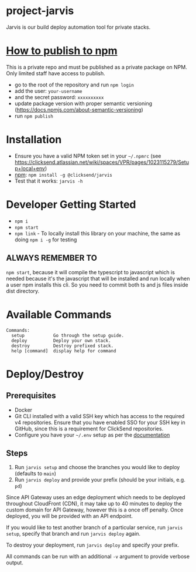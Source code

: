 # project-jarvis

Jarvis is our build deploy automation tool for private stacks.

# [How to publish to npm](https://docs.npmjs.com/getting-started/publishing-npm-packages)

This is a private repo and must be published as a private package on NPM. Only limited staff have access to publish.

- go to the root of the repository and run `npm login`
- add the user: `your-username`
- and the secret password: `xxxxxxxxxx`
- update package version with proper semantic versioning (https://docs.npmjs.com/about-semantic-versioning)
- run `npm publish`

# Installation

- Ensure you have a valid NPM token set in your `~/.npmrc` (see https://clicksend.atlassian.net/wiki/spaces/VPR/pages/1023115279/Setup+local+env)
- [npm](https://npmjs.org): `npm install -g @clicksend/jarvis`
- Test that it works: `jarvis -h`

# Developer Getting Started

- `npm i`
- `npm start`
- `npm link` - To locally install this library on your machine, the same as doing `npm i -g` for testing

## ALWAYS REMEMBER TO

`npm start`, because it will compile the typescript to javascript which is needed because it's the javascript that will be installed and run locally when a user npm installs this cli. So you need to commit both ts and js files inside dist directory.

# Available Commands
```
Commands:
  setup           Go through the setup guide.
  deploy          Deploy your own stack.
  destroy         Destroy prefixed stack.
  help [command]  display help for command
```

# Deploy/Destroy

## Prerequisites

- Docker
- Git CLI installed with a valid SSH key which has access to the required v4 repositories. Ensure that you have enabled SSO for your SSH key in GitHub, since this is a requirement for ClickSend repositories.
- Configure you have your `~/.env` setup as per the [documentation](https://clicksend.atlassian.net/wiki/spaces/VPR/pages/1023115279/Setup+local+env)

## Steps

1. Run `jarvis setup` and choose the branches you would like to deploy (defaults to `main`)
2. Run `jarvis deploy` and provide your prefix (should be your initials, e.g. `pd`)

Since API Gateway uses an edge deployment which needs to be deployed throughout CloudFront (CDN), it may take up to 40 minutes to deploy the custom domain for API Gateway, however this is a once off penalty. Once deployed, you will be provided with an API endpoint.

If you would like to test another branch of a particular service, run `jarvis setup`, specify that branch and run `jarvis deploy` again.

To destroy your deployment, run `jarvis deploy` and specify your prefix.

All commands can be run with an additional `-v` argument to provide verbose output.
